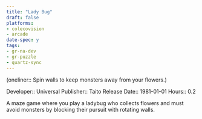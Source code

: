 ```yaml
---
title: "Lady Bug"
draft: false
platforms:
- colecovision
- arcade
date-spec: y
tags:
- gr-na-dev
- gr-puzzle 
- quartz-sync
---
```


(oneliner:: Spin walls to keep monsters away from your flowers.)

Developer:: Universal
Publisher:: Taito
Release Date:: 1981-01-01
Hours:: 0.2

A maze game where you play a ladybug who collects flowers and must avoid monsters by blocking their pursuit with rotating walls.